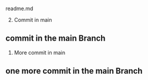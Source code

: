 readme.md

2. Commit in main
## commit in the main Branch

1. More commit in main
## one more commit in the main Branch